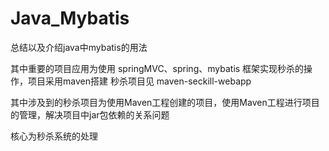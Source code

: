 # Java_Mybatis

总结以及介绍java中mybatis的用法

其中重要的项目应用为使用  springMVC、spring、mybatis 框架实现秒杀的操作，项目采用maven搭建 
秒杀项目见 maven-seckill-webapp

其中涉及到的秒杀项目为使用Maven工程创建的项目，使用Maven工程进行项目的管理，解决项目中jar包依赖的关系问题

核心为秒杀系统的处理





